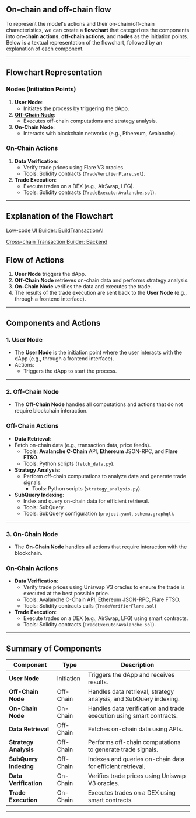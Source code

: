 ## On-chain and off-chain flow
To represent the model's actions and their on-chain/off-chain characteristics, we can create a **flowchart** that categorizes the components into **on-chain actions**, **off-chain actions**, and **nodes** as the initiation points. Below is a textual representation of the flowchart, followed by an explanation of each component.

---

## **Flowchart Representation**

### **Nodes (Initiation Points)**
1. **User Node**:
   - Initiates the process by triggering the dApp.
2. [**Off-Chain Node**](https://github.com/vickytoriah/BuildTransaction_AI/blob/7ed458393b3529c64a593e6b457dabc1358b5004/web3-dapp/docs/Off-On-Chain_interactions.md#L18-L17):
   - Executes off-chain computations and strategy analysis.
3. **On-Chain Node**:
   - Interacts with blockchain networks (e.g., Ethereum, Avalanche).




### **On-Chain Actions**
1. **Data Verification**:
   - Verify trade prices using Flare V3 oracles.
   - Tools: Solidity contracts (`TradeVerifierFlare.sol`).
2. **Trade Execution**:
   - Execute trades on a DEX (e.g., AirSwap, LFG).
   - Tools: Solidity contracts (`TradeExecutorAvalanche.sol`).

---


## **Explanation of[]() the Flowchart**
[Low-code UI Builder: BuildTransactionAI](http://github.com/AidanTHWong/BuildTransactionAI.git)

[Cross-chain Transaction Builder: Backend](http://github.com/vickytoriah/BuildTransaction_AI.git)


## **Flow of Actions**

1. **User Node** triggers the dApp.
2. **Off-Chain Node** retrieves on-chain data and performs strategy analysis.
3. **On-Chain Node** verifies the data and executes the trade.
4. The results of the trade execution are sent back to the **User Node** (e.g., through a frontend interface).

---

## **Components and Actions**
### **1. User Node**
- The **User Node** is the initiation point where the user interacts with the dApp (e.g., through a frontend interface).
- Actions:
  - Triggers the dApp to start the process.

---

### **2. Off-Chain Node**
- The **Off-Chain Node** handles all computations and actions that do not require blockchain interaction.

### **Off-Chain Actions**
- **Data Retrieval**:
- Fetch on-chain data (e.g., transaction data, price feeds).
  - Tools: **Avalanche C-Chain** API, **Ethereum** JSON-RPC, and **Flare FTSO**.
  - Tools: Python scripts (`fetch_data.py`).
- **Strategy Analysis**:
  - Perform off-chain computations to analyze data and generate trade signals.
    - Tools: Python scripts (`strategy_analysis.py`).
- **SubQuery Indexing**:
    - Index and query on-chain data for efficient retrieval.
    - Tools: SubQuery.
    - Tools: SubQuery configuration (`project.yaml`, `schema.graphql`).

---

### **3. On-Chain Node**
- The **On-Chain Node** handles all actions that require interaction with the blockchain.
### **On-Chain Actions**
  - **Data Verification**:
    - Verify trade prices using Uniswap V3 oracles to ensure the trade is executed at the best possible price.
    - Tools: Avalanche C-Chain API, Ethereum JSON-RPC, Flare FTSO.
    - Tools: Solidity contracts calls (`TradeVerifierFlare.sol`)
  - **Trade Execution**:
    - Execute trades on a DEX (e.g., AirSwap, LFG) using smart contracts.
    - Tools: Solidity contracts (`TradeExecutorAvalanche.sol`).

---

## **Summary of Components**

| **Component**         | **Type**       | **Description**                                                                 |
|------------------------|----------------|---------------------------------------------------------------------------------|
| **User Node**          | Initiation     | Triggers the dApp and receives results.                                         |
| **Off-Chain Node**     | Off-Chain      | Handles data retrieval, strategy analysis, and SubQuery indexing.               |
| **On-Chain Node**      | On-Chain       | Handles data verification and trade execution using smart contracts.            |
| **Data Retrieval**     | Off-Chain      | Fetches on-chain data using APIs.                                               |
| **Strategy Analysis**  | Off-Chain      | Performs off-chain computations to generate trade signals.                      |
| **SubQuery Indexing**  | Off-Chain      | Indexes and queries on-chain data for efficient retrieval.                      |
| **Data Verification**  | On-Chain       | Verifies trade prices using Uniswap V3 oracles.                                 |
| **Trade Execution**    | On-Chain       | Executes trades on a DEX using smart contracts.                                 |

---